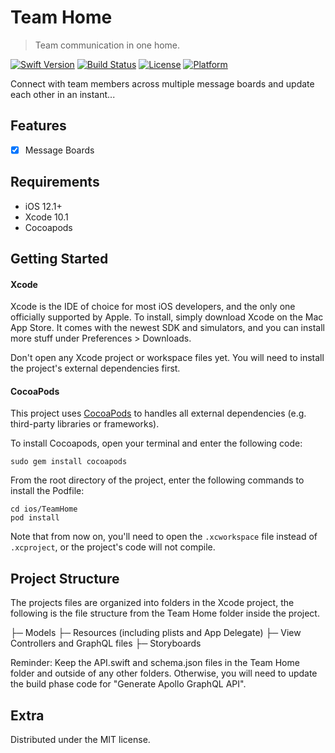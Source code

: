 # Team Home
>  Team communication in one home.

[![Swift Version][swift-image]][swift-url]
[![Build Status][travis-image]][travis-url]
[![License][license-image]][license-url]
[![Platform](https://img.shields.io/cocoapods/p/LFAlertController.svg?style=flat)](http://cocoapods.org/pods/LFAlertController)

Connect with team members across multiple message boards and update each other in an instant...

## Features

- [x] Message Boards

## Requirements

- iOS 12.1+
- Xcode 10.1
- Cocoapods

## Getting Started

#### Xcode

Xcode is the IDE of choice for most iOS developers, and the only one officially supported by Apple. To install, simply download Xcode on the Mac App Store. It comes with the newest SDK and simulators, and you can install more stuff under Preferences > Downloads.

Don't open any Xcode project or workspace files yet. You will need to install the project's external dependencies first.

#### CocoaPods

This project uses [CocoaPods](http://cocoapods.org/) to handles all external dependencies (e.g. third-party libraries or frameworks).

To install Cocoapods, open your terminal and enter the following code:

    sudo gem install cocoapods

From the root directory of the project, enter the following commands to install the Podfile:

    cd ios/TeamHome
    pod install
    
Note that from now on, you'll need to open the `.xcworkspace` file instead of `.xcproject`, or the project's code will not compile.

## Project Structure

The projects files are organized into folders in the Xcode project, the following is the file structure from the Team Home folder inside the project.

├─ Models
├─ Resources (including plists and App Delegate)
├─ View Controllers and GraphQL files
├─ Storyboards

Reminder: Keep the API.swift and schema.json files in the Team Home folder and outside of any other folders. Otherwise, you will need to update the build phase code for "Generate Apollo GraphQL API".

## Extra

Distributed under the MIT license. 

[swift-image]:https://img.shields.io/badge/swift-3.0-orange.svg
[swift-url]: https://swift.org/
[license-image]: https://img.shields.io/badge/License-MIT-blue.svg
[license-url]: LICENSE
[travis-image]: https://img.shields.io/travis/dbader/node-datadog-metrics/master.svg?style=flat-square
[travis-url]: https://travis-ci.org/dbader/node-datadog-metrics
[codebeat-image]: https://codebeat.co/badges/c19b47ea-2f9d-45df-8458-b2d952fe9dad
[codebeat-url]: https://codebeat.co/projects/github-com-vsouza-awesomeios-com
